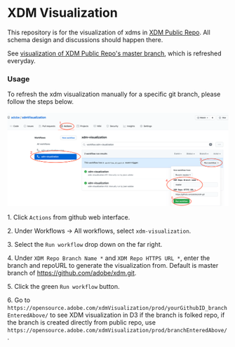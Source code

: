 # XDM Visualization

This repository is for the visualization of xdms in [XDM Public Repo](https://github.com/adobe/xdm). All schema design and discussions should happen there.

See [visualization of XDM Public Repo's master branch](https://opensource.adobe.com/xdmVisualization/prod/master/), which is refreshed everyday.

### Usage
To refresh the xdm visualization manually for a specific git branch, please follow the steps below.<br/><br/> ![here](images/xdmVisualization.png)

1\. Click `Actions` from github web interface.

2\. Under Workflows -> All workflows, select `xdm-visualization`.

3\. Select the `Run workflow` drop down on the far right.

4\. Under `XDM Repo Branch Name *` and `XDM Repo HTTPS URL *`, enter the branch and repoURL to generate the visualization from. Default is master branch of https://github.com/adobe/xdm.git.

5\. Click the green `Run workflow` button.

6\. Go to `https://opensource.adobe.com/xdmVisualization/prod/yourGithubID_branchEnteredAbove/` to see XDM visualization in D3 if the branch is folked repo, if the branch is created directly from public repo, use `https://opensource.adobe.com/xdmVisualization/prod/branchEnteredAbove/`. 